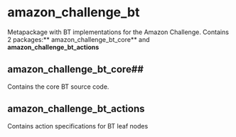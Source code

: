 # amazon_challenge_bt #

Metapackage with BT implementations for the Amazon Challenge. Contains 2 packages:** amazon_challenge_bt_core** and **amazon_challenge_bt_actions**

## amazon_challenge_bt_core##

Contains the core BT source code.

## amazon_challenge_bt_actions ##

Contains action specifications for BT leaf nodes